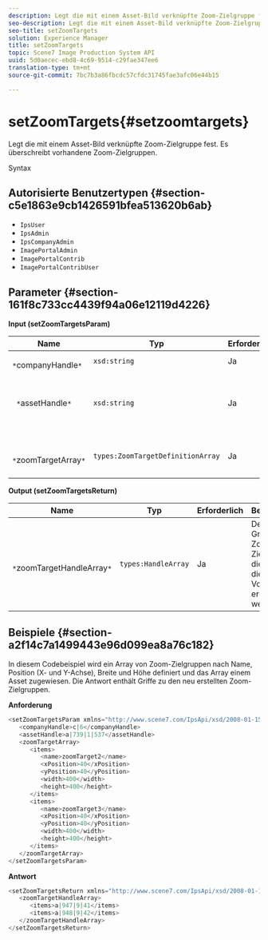 ```yaml
---
description: Legt die mit einem Asset-Bild verknüpfte Zoom-Zielgruppe fest. Es überschreibt vorhandene Zoom-Zielgruppen.
seo-description: Legt die mit einem Asset-Bild verknüpfte Zoom-Zielgruppe fest. Es überschreibt vorhandene Zoom-Zielgruppen.
seo-title: setZoomTargets
solution: Experience Manager
title: setZoomTargets
topic: Scene7 Image Production System API
uuid: 5d0aecec-ebd8-4c69-9514-c29fae347ee6
translation-type: tm+mt
source-git-commit: 7bc7b3a86fbcdc57cfdc31745fae3afc06e44b15

---
```



# setZoomTargets{#setzoomtargets}

Legt die mit einem Asset-Bild verknüpfte Zoom-Zielgruppe fest. Es überschreibt vorhandene Zoom-Zielgruppen.

Syntax

## Autorisierte Benutzertypen {#section-c5e1863e9cb1426591bfea513620b6ab}

* `IpsUser`
* `IpsAdmin`
* `IpsCompanyAdmin`
* `ImagePortalAdmin`
* `ImagePortalContrib`
* `ImagePortalContribUser`

## Parameter {#section-161f8c733cc4439f94a06e12119d4226}

**Input (setZoomTargetsParam)**

| Name | Typ | Erforderlich | Beschreibung |
|---|---|---|---|
| ` *`companyHandle`*` | `xsd:string` | Ja | Firma Handle. |
| ` *`assetHandle`*` | `xsd:string` | Ja | Asset mit der Zoom-Zielgruppe, die Sie einstellen möchten. |
| ` *`zoomTargetArray`*` | `types:ZoomTargetDefinitionArray` | Ja | Array von Definitionen zur Zoomfunktion. |

**Output (setZoomTargetsReturn)**

| Name | Typ | Erforderlich | Beschreibung |
|---|---|---|---|
| ` *`zoomTargetHandleArray`*` | `types:HandleArray` | Ja | Der Satz von Griffen für die Zoom-Zielgruppen, die durch diesen Vorgang erstellt werden. |

## Beispiele {#section-a2f14c7a1499443e96d099ea8a76c182}

In diesem Codebeispiel wird ein Array von Zoom-Zielgruppen nach Name, Position (X- und Y-Achse), Breite und Höhe definiert und das Array einem Asset zugewiesen. Die Antwort enthält Griffe zu den neu erstellten Zoom-Zielgruppen.

**Anforderung**

```java
<setZoomTargetsParam xmlns="http://www.scene7.com/IpsApi/xsd/2008-01-15">
   <companyHandle>c|6</companyHandle>
   <assetHandle>a|739|1|537</assetHandle>
   <zoomTargetArray>
      <items>
         <name>zoomTarget2</name>
         <xPosition>40</xPosition>
         <yPosition>40</yPosition>
         <width>400</width>
         <height>400</height>
      </items>
      <items>
         <name>zoomTarget3</name>
         <xPosition>40</xPosition>
         <yPosition>40</yPosition>
         <width>400</width>
         <height>400</height>
      </items>
   </zoomTargetArray>
</setZoomTargetsParam>
```

**Antwort**

```java
<setZoomTargetsReturn xmlns="http://www.scene7.com/IpsApi/xsd/2008-01-15">
   <zoomTargetHandleArray>
      <items>a|947|9|41</items>
      <items>a|948|9|42</items>
   </zoomTargetHandleArray>
</setZoomTargetsReturn>
```

